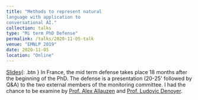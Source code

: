 ```yaml
---
title: "Methods to represent natural
language with application to
conversational AI."
collection: talks
type: "Mi term PhD Defense"
permalink: /talks/2020-11-05-talk
venue: "EMNLP 2019"
date: 2020-11-05
location: "Online"
---
```

[Slides](https://pierrecolombo.github.io//files/mi-parcours.pdf){: .btn }
In France, the mid term defense takes place 18 months after the beginning of the PhD. The defense is a presentation (20-25' followed by Q&A) to the two external members of the monitoring committee. I had the chance to be examine by [Prof. Alex Allauzen](https://allauzen.github.io/) and [Prof. Ludovic Denoyer](https://scholar.google.com/citations?user=9PLqulwAAAAJ&hl=fr). 